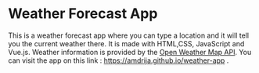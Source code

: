 # Weather Forecast App

This is a weather forecast app where you can type a location and it will tell you the current weather there. It is made with HTML,CSS, JavaScript and Vue.js. Weather information is provided by the [Open Weather Map API](https://openweathermap.org/api).
You can visit the app on this link : https://amdrija.github.io/weather-app .